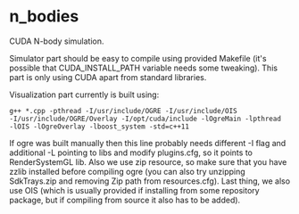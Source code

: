 # n_bodies
CUDA N-body simulation.

Simulator part should be easy to compile using provided Makefile (it's possible that CUDA_INSTALL_PATH variable needs some tweaking).
This part is only using CUDA apart from standard libraries.

Visualization part currently is built using:

<code>g++ *.cpp -pthread -I/usr/include/OGRE -I/usr/include/OIS  -I/usr/include/OGRE/Overlay -I/opt/cuda/include -lOgreMain -lpthread -lOIS -lOgreOverlay -lboost_system -std=c++11</code>

If ogre was built manually then this line probably needs different -I flag and additional -L pointing to libs and modify plugins.cfg, so it points to RenderSystemGL lib.
Also we use zip resource, so make sure that you have zzlib installed before compiling ogre (you can also try unzipping SdkTrays.zip and removing Zip path from resources.cfg).
Last thing, we also use OIS (which is usually provided if installing from some repository package, but if compiling from source it also has to be added).
